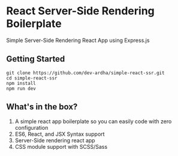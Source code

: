 # React Server-Side Rendering Boilerplate
Simple Server-Side Rendering React App using Express.js

## Getting Started
```shell
git clone https://github.com/dev-ardha/simple-react-ssr.git
cd simple-react-ssr
npm install
npm run dev
```

## What's in the box?
1. A simple react app boilerplate so you can easily code with zero configuration
2. ES6, React, and JSX Syntax support
3. Server-Side rendering react app
4. CSS module support with SCSS/Sass
